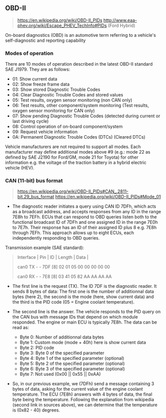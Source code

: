 ## OBD-II

> https://en.wikipedia.org/wiki/OBD-II_PIDs
> http://www.eaa-phev.org/wiki/Escape_PHEV_TechInfo#PIDs (Ford Hybrid)

On-board diagnostics (OBD) is an automotive term referring to a vehicle's
self-diagnostic and reporting capability

### Modes of operation

There are 10 modes of operation described in the latest OBD-II standard SAE
J1979. They are as follows:
- 01: Show current data
- 02: Show freeze frame data
- 03: Show stored Diagnostic Trouble Codes
- 04: Clear Diagnostic Trouble Codes and stored values
- 05: Test results, oxygen sensor monitoring (non CAN only)
- 06: Test results, other component/system monitoring (Test results, oxygen sensor monitoring for CAN only)
- 07: Show pending Diagnostic Trouble Codes (detected during current or last driving cycle)
- 08: Control operation of on-board component/system
- 09: Request vehicle information
- 0A: Permanent Diagnostic Trouble Codes (DTCs) (Cleared DTCs)

Vehicle manufacturers are not required to support all modes. Each manufacturer
may define additional modes above #9 (e.g.: mode 22 as defined by SAE J2190 for
Ford/GM, mode 21 for Toyota) for other information e.g. the voltage of the
traction battery in a hybrid electric vehicle (HEV).

### CAN (11-bit) bus format

> https://en.wikipedia.org/wiki/OBD-II_PIDs#CAN_.2811-bit.29_bus_format
> https://en.wikipedia.org/wiki/OBD-II_PIDs#Mode_01

- The diagnostic reader initiates a query using CAN ID 7DFh, which acts as a
  broadcast address, and accepts responses from any ID in the range 7E8h to 7EFh.
  ECUs that can respond to OBD queries listen both to the functional broadcast ID
  of 7DFh and one assigned ID in the range 7E0h to 7E7h. Their response has an ID
  of their assigned ID plus 8 e.g. 7E8h through 7EFh. This approach allows up
  to eight ECUs, each independently responding to OBD queries.

Transmission example (SAE standard):

> Interface |  Pin   |   ID   |  Length  |      Data         |
>
> can0         TX - -    7DF      [8]    02 01 05 00 00 00 00 00
>
> can0         RX - -    7E8      [8]    03 41 05 82 AA AA AA AA

- The first line is the request (TX). The ID 7DF is the diagnostic reader.
  It sends 8 bytes of data: The first one is the number of additionnal data
  bytes (here 2), the second is the mode (here, show current data) and the
  third is the PID code (05 = Engine coolant temperature).
- The second line is the answer. The vehicle responds to the PID query on the
  CAN bus with message IDs that depend on which module responded. The engine
  or main ECU is typically 7E8h.
  The data can be read as:
  - Byte 0: Number of additionnal data bytes
  - Byte 1: Custom mode (mode + 40h) here is show current data
  - Byte 2: PID code
  - Byte 3: Byte 0 of the specified parameter
  - Byte 4: Byte 1 of the specified parameter (optional)
  - Byte 5: Byte 2 of the specified parameter (optional)
  - Byte 6: Byte 3 of the specified parameter (optional)
  - Byte 7: Not used (0x00 || 0x55 || 0xAA)

- So, in our previous example, we (7DFh) send a message containing 3 bytes of
  data, asking for the current value of the engine coolant temperature. The ECU
  (7E8h) answers with 4 bytes of data, the final byte being the temperature.
  Following the explanation from wikipedia (second link in sources above), we
  can determine that the temperature is (0x82 - 40) degrees.

